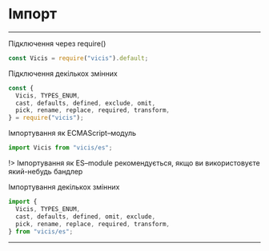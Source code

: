 # Імпорт

---

Підключення через require()

```js
const Vicis = require("vicis").default;
```

Підключення декількох змінних

```js
const {
  Vicis, TYPES_ENUM,
  cast, defaults, defined, exclude, omit,
  pick, rename, replace, required, transform,
} = require("vicis");
```

Імпортування як ECMAScript–модуль

```js
import Vicis from "vicis/es";
```

!> Імпортування як ES–module рекомендується, якщо ви використовуєте який-небудь бандлер

Імпортування декількох змінних

```js
import {
  Vicis, TYPES_ENUM,
  cast, defaults, defined, omit, exclude,
  pick, rename, replace, required, transform,
} from "vicis/es";
```

---
